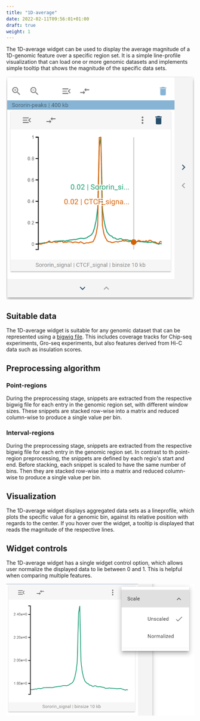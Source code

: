```yaml
---
title: "1D-average"
date: 2022-02-11T09:56:01+01:00
draft: true
weight: 1
---
```


The 1D-average widget can be used to display the average magnitude of a 1D-genomic feature over a specific region set. It is a simple line-profile visualization that can load one or more genomic datasets and implements simple tooltip that shows the magnitude of the specific data sets.

![Widget concept](/docs/lineprofile_widget.png)

## Suitable data

The 1D-average widget is suitable for any genomic dataset that can be represented using a [bigwig file](https://genome.ucsc.edu/goldenpath/help/bigWig.html). This includes coverage tracks for Chip-seq experiments, Gro-seq experiments, but also features derived from Hi-C data such as insulation scores.

## Preprocessing algorithm

### Point-regions

During the preprocessing stage, snippets are extracted from the respective bigwig file for each entry in the genomic region set, with different window sizes. These snippets are stacked row-wise into a matrix and reduced column-wise to produce a single value per bin.

### Interval-regions

During the preprocessing stage, snippets are extracted from the respective bigwig file for each entry in the genomic region set. In contrast to th point-region preprocessing, the snippets are defined by each regio's start and end. Before stacking, each snippet is scaled to have the same number of bins. Then they are stacked row-wise into a matrix and reduced column-wise to produce a single value per bin.

## Visualization

The 1D-average widget displays aggregated data sets as a lineprofile, which plots the specific value for a genomic bin, against its relative position with regards to the center. If you hover over the widget, a tooltip is displayed that reads the magnitude of the respective lines. 

## Widget controls

The 1D-average widget has a single widget control option, which allows user normalize the displayed data to lie between 0 and 1. This is helpful when comparing multiple features.

![Widget controls](/docs/lineprofile_widget_widget_controls.png)